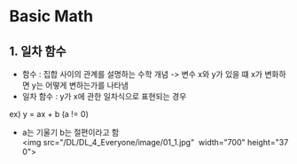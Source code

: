 # Basic Math 
## 1. 일차 함수 
- 함수 : 집합 사이의 관계를 설명하는 수학 개념 -> 변수 x와 y가 있을 떄 x가 변화하면 y는 어떻게 변하는가를 나타냄
- 일차 함수 : y가 x에 관한 일차식으로 표현되는 경우 

ex) y = ax + b (a != 0)
- a는 기울기 b는 절편이라고 함  
<img src="/DL/DL_4_Everyone/image/01_1.jpg"  width="700" height="370">